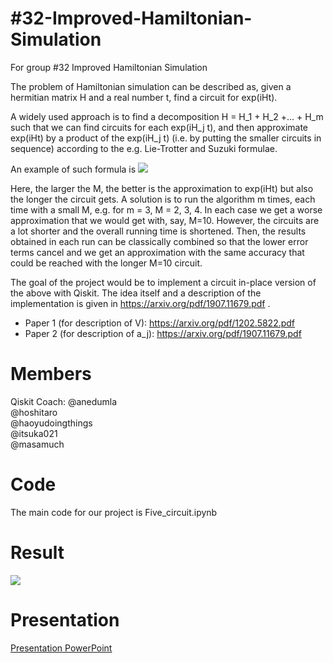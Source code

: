 # #32-Improved-Hamiltonian-Simulation
For group #32 Improved Hamiltonian Simulation

The problem of Hamiltonian simulation can be described as, given a hermitian matrix H and a real number t, find a circuit for exp(iHt).

A widely used approach is to find a decomposition H = H_1 + H_2 +... + H_m such that we can find circuits for each exp(iH_j t), and then approximate exp(iHt) by a product of the exp(iH_j t) (i.e. by putting the smaller circuits in sequence) according to the e.g. Lie-Trotter and Suzuki formulae.

An example of such formula is
![](https://user-images.githubusercontent.com/5624856/69020846-37051800-09b6-11ea-8398-f6124168d4d6.png)

Here, the larger the M, the better is the approximation to exp(iHt) but also the longer the circuit gets. A solution is to run the algorithm m times, each time with a small M, e.g. for m = 3, M = 2, 3, 4. In each case we get a worse approximation that we would get with, say, M=10. However, the circuits are a lot shorter and the overall running time is shortened. Then, the results obtained in each run can be classically combined so that the lower error terms cancel and we get an approximation with the same accuracy that could be reached with the longer M=10 circuit.

The goal of the project would be to implement a circuit in-place version of the above with Qiskit. The idea itself and a description of the implementation is given in https://arxiv.org/pdf/1907.11679.pdf .

* Paper 1 (for description of V): https://arxiv.org/pdf/1202.5822.pdf
* Paper 2 (for description of a_j): https://arxiv.org/pdf/1907.11679.pdf
# Members
Qiskit Coach: @anedumla  
@hoshitaro  
@haoyudoingthings  
@itsuka021  
@masamuch  


# Code
The main code for our project is Five_circuit.ipynb

# Result
![](https://github.com/hoshitaro/32-Improved-Hamiltonian-Simulation/blob/master/%2332_result.png)

# Presentation
[Presentation PowerPoint](Presentation_for_Qiskit_Camp_Asia_Team_32.pdf)
